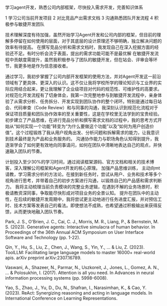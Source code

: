 学习agent开发，熟悉公司内部框架，尽快投入需求开发，完善知识体系

1 学习公司当前开发项目
2 对比竞品产出需求文档
3 沟通熟悉团队开发流程
4 积极参与敏捷开发团队

技术理解深度有待加强，虽然开始学习Agent开发和公司内部的框架，但目前的理解多停留在如何使用的层面，对于其底层的设计原理还不够明确，独立解决问题的效率有待提高。
在撰写竞品分析和需求文档时，我发现自己在深入挖掘方面的经验还不足。有时分析会流于表面，提出的需求功能可能不是最优解
在敏捷开发流程中贡献度需提升，虽然我积极参与了团队的敏捷开发，但在站会、评审会等环节，我更多地是作为信息接收者。

通过学习，我初步掌握了公司内部开发框架的使用方法，并对Agent开发这一前沿领域有了更具体、更深入的认识。这不仅让我将学校所学的理论知识与工业界的实际应用结合起来，更让我理解了企业级项目对代码的规范性、可维护性的高要求。
对规范化开发流程有了切身体会，我第一次完整地参与到敏捷开发流程中，亲身体验了从需求分析、任务拆分、开发实现到团队协作的整个闭环。特别是通过每日站会、代码审查（Code Review）和与同事的沟通，我深刻认识到规范化流程对于保证项目质量和团队协作效率的至关重要性，这是在学校里无法学到的宝贵经验。
初步建立了产品思维，在进行竞品分析和撰写需求文档的过程中，我的思考方式开始从“如何实现一个功能”转变为“为什么要做这个功能”以及“如何为用户创造价值”。这个过程锻炼了我从用户视角出发、分析问题和拆解需求的能力，让我意识到技术最终是为产品和业务服务的。
沟通协作能力与职场角色认知得到提升，我逐渐学会了如何更有效地向同事请问，如何在团队中清晰地表达自己的观点，并快速融入团队的节奏。

计划投入至少30%的学习时间，通过阅读框架源码、官方文档和相关的技术博客，深入理解公司框架和Agent开发的核心原理。
加强产品思维训练， 主动向mt请教，学习需求分析的方法论。在接到新任务时，尝试从用户、业务和技术等多个视角进行思考，并带着自己的初步方案进行沟通，以锻炼自己的产品感和需求判断力。
我将主动梳理当前负责模块的完整业务逻辑，在遇到不解的业务场景时，积极请教资深同事，争取能尽快形成对项目业务的全景认知。
提升在团队中的主动性，在后续的敏捷开发周期中，我将尝试更主动地进行任务进度汇报，并对预估工时、技术方案等发表自己的看法。即使想法不成熟，也希望通过积极输出来获得反馈，从而更快地融入团队节奏。

Park, J. S., O'Brien, J. C., Cai, C. J., Morris, M. R., Liang, P., & Bernstein, M. S. (2023). Generative agents: Interactive simulacra of human behavior. In Proceedings of the 36th Annual ACM Symposium on User Interface Software and Technology (pp. 1-22).

Qin, Y., Hu, S., Liu, Z., Chen, J., Wang, S., Yin, Y., ... & Liu, Z. (2023). ToolLLM: Facilitating large language models to master 16000+ real-world apis. arXiv preprint arXiv:2307.16789.

Vaswani, A., Shazeer, N., Parmar, N., Uszkoreit, J., Jones, L., Gomez, A. N., ... & Polosukhin, I. (2017). Attention is all you need. In Advances in neural information processing systems (pp. 5998-6008).

Yao, S., Zhao, J., Yu, D., Du, N., Shafran, I., Narasimhan, K., & Cao, Y. (2023). ReAct: Synergizing reasoning and acting in language models. In International Conference on Learning Representations.
